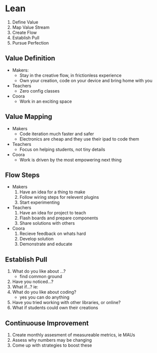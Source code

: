 # Lean

1. Define Value
2. Map Value Stream
3. Create Flow
4. Establish Pull
5. Pursue Perfection

## Value Definition
- Makers:
	- Stay in the creative flow, in frictionless experience
	- Own your creation, code on your device and bring home with you
- Teachers
	- Zero config classes
- Coora
	- Work in an exciting space

## Value Mapping
- Makers
	- Code iteration much faster and safer
	- Electronics are cheap and they use their ipad to code them
- Teachers
	- Focus on helping students, not tiny details
- Coora
	- Work is driven by the most empowering next thing

## Flow Steps
- Makers
	1. Have an idea for a thing to make
	2. Follow wiring steps for relevent plugins
	3. Start experimenting
- Teachers
	1. Have an idea for project to teach
	2. Flash boards and prepare components
	3. Share solutions with others
- Coora
	1. Recieve feedback on whats hard
	2. Develop solution
	3. Demonstrate and educate

## Establish Pull
1. What do you like about ...?
	- find common ground
2. Have you noticed...?
3. What if...?
ie:
1. What do you like about coding?
	- yes you can do anything
2. Have you tried working with other libraries, or online?
3. What if students could own their creations

## Continuouse Improvement

1. Create monthly assesment of measureable metrics, ie MAUs
2. Assess why numbers may be changing
3. Come up with strategies to boost these
